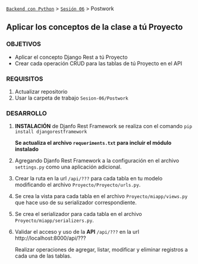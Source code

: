 [`Backend con Python`](../../Readme.md) > [`Sesión 06`](../Readme.md) > Postwork
## Aplicar los conceptos de la clase a tú Proyecto

### OBJETIVOS
- Aplicar el concepto Django Rest a tú Proyecto
- Crear cada operación CRUD para las tablas de tú Proyecto en el API

### REQUISITOS
1. Actualizar repositorio
1. Usar la carpeta de trabajo `Sesion-06/Postwork`

### DESARROLLO
1. __INSTALACIÓN__ de Djanfo Rest Framework se realiza con el comando `pip install djangorestframework`

   __Se actualiza el archivo `requeriments.txt` para incluir el módulo instalado__

1. Agregando Djanfo Rest Framework a la configuración en el archivo `settings.py` como una aplicación adicional.

1. Crear la ruta en la url `/api/???` para cada tabla en tu modelo modificando el archivo `Proyecto/Proyecto/urls.py`.

1. Se crea la vista para cada tabla en el archivo `Proyecto/miapp/views.py` que hace uso de su serializador correspondiente.

1. Se crea el serializador para cada tabla en el archivo `Proyecto/miapp/serializers.py`.

1. Validar el acceso y uso de la __API__ `/api/???` en la url http://localhost:8000/api/???

   Realizar operaciones de agregar, listar, modificar y eliminar registros a cada una de las tablas.

